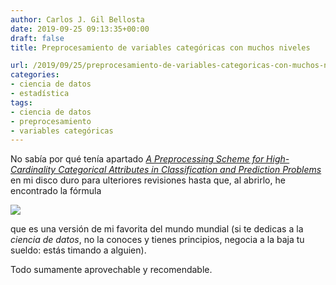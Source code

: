 ```yaml
---
author: Carlos J. Gil Bellosta
date: 2019-09-25 09:13:35+00:00
draft: false
title: Preprocesamiento de variables categóricas con muchos niveles

url: /2019/09/25/preprocesamiento-de-variables-categoricas-con-muchos-niveles/
categories:
- ciencia de datos
- estadística
tags:
- ciencia de datos
- preprocesamiento
- variables categóricas
---
```





No sabía por qué tenía apartado _[A Preprocessing Scheme for High-Cardinality Categorical Attributes in Classification and Prediction Problems](https://dl.acm.org/citation.cfm?id=507538)_ en mi disco duro para ulteriores revisiones hasta que, al abrirlo, he encontrado la fórmula







![](/wp-uploads/2019/09/greatest_formula_ever.png)








que es una versión de mi favorita del mundo mundial (si te dedicas a la _ciencia de datos_, no la conoces y tienes principios, negocia a la baja tu sueldo: estás timando a alguien).







Todo sumamente aprovechable y recomendable.




